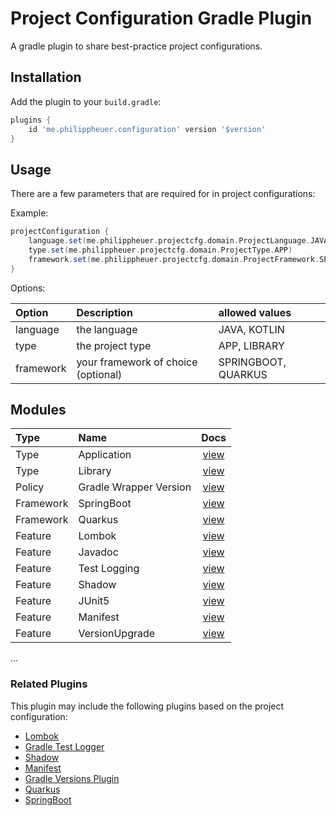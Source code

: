 # Project Configuration Gradle Plugin

A gradle plugin to share best-practice project configurations.

## Installation

Add the plugin to your `build.gradle`:

```gradle
plugins {
    id 'me.philippheuer.configuration' version '$version'
}
```

## Usage

There are a few parameters that are required for in project configurations:

Example:
```gradle
projectConfiguration {
    language.set(me.philippheuer.projectcfg.domain.ProjectLanguage.JAVA)
    type.set(me.philippheuer.projectcfg.domain.ProjectType.APP)
    framework.set(me.philippheuer.projectcfg.domain.ProjectFramework.SPRINGBOOT)
}
```

Options:

| Option | Description | allowed values |
| :--- | :--- | :--- |
| language | the language | JAVA, KOTLIN |
| type | the project type | APP, LIBRARY |
| framework | your framework of choice (optional) | SPRINGBOOT, QUARKUS |

## Modules

| Type | Name | Docs |
| :--- | :--- | :---: |
| Type | Application | [view](docs/modules/type-application.md) |
| Type | Library | [view](docs/modules/type-library.md) |
| Policy | Gradle Wrapper Version | [view](docs/modules/policy-gradle-wrapper-version.md) |
| Framework | SpringBoot | [view](docs/modules/framework-springboot.md) |
| Framework | Quarkus | [view](docs/modules/framework-quarkus.md) |
| Feature | Lombok | [view](docs/modules/feature-lombok.md) |
| Feature | Javadoc | [view](docs/modules/feature-javadoc.md) |
| Feature | Test Logging | [view](docs/modules/feature-test-logging.md) |
| Feature | Shadow | [view](docs/modules/feature-shadow.md) |
| Feature | JUnit5 | [view](docs/modules/feature-junit5.md) |
| Feature | Manifest | [view](docs/modules/feature-manifest.md) |
| Feature | VersionUpgrade | [view](docs/modules/feature-versionupgrade.md) |

...

### Related Plugins ###

This plugin may include the following plugins based on the project configuration:

- [Lombok](https://docs.freefair.io/gradle-plugins/6.3.0/reference/)
- [Gradle Test Logger](https://github.com/radarsh/gradle-test-logger-plugin)
- [Shadow](https://github.com/johnrengelman/shadow)
- [Manifest](https://github.com/coditory/gradle-manifest-plugin)
- [Gradle Versions Plugin](https://github.com/ben-manes/gradle-versions-plugin)
- [Quarkus](https://quarkus.io/)
- [SpringBoot](https://docs.spring.io/spring-boot/docs/current/gradle-plugin/reference/htmlsingle/)
